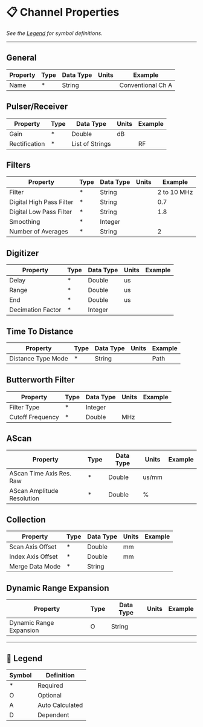 # 📋 Channel Properties

_See the [Legend](#legend) for symbol definitions._

---

## General

| Property | Type | Data Type | Units | Example           |
| -------- | ---- | --------- | ----- | ----------------- |
| Name     | *    | String    |       | Conventional Ch A |

## Pulser/Receiver

| Property      | Type | Data Type       | Units | Example |
| ------------- | ---- | --------------- | ----- | ------- |
| Gain          | *    | Double          | dB    |         |
| Rectification | *    | List of Strings |       | RF      |

## Filters

| Property                 | Type | Data Type | Units | Example     |
| ------------------------ | ---- | --------- | ----- | ----------- |
| Filter                   | *    | String    |       | 2 to 10 MHz |
| Digital High Pass Filter | *    | String    |       | 0.7         |
| Digital Low Pass Filter  | *    | String    |       | 1.8         |
| Smoothing                | *    | Integer   |       |             |
| Number of Averages       | *    | String    |       | 2           |

## Digitizer

| Property          | Type | Data Type | Units | Example |
| ----------------- | ---- | --------- | ----- | ------- |
| Delay             | *    | Double    | us    |         |
| Range             | *    | Double    | us    |         |
| End               | *    | Double    | us    |         |
| Decimation Factor | *    | Integer   |       |         |

## Time To Distance

| Property           | Type | Data Type | Units | Example |
| ------------------ | ---- | --------- | ----- | ------- |
| Distance Type Mode | *    | String    |       | Path    |

## Butterworth Filter

| Property         | Type | Data Type | Units | Example |
| ---------------- | ---- | --------- | ----- | ------- |
| Filter Type      | *    | Integer   |       |         |
| Cutoff Frequency | *    | Double    | MHz   |         |

## AScan

| Property                   | Type | Data Type | Units | Example |
| -------------------------- | ---- | --------- | ----- | ------- |
| AScan Time Axis Res. Raw   | *    | Double    | us/mm |         |
| AScan Amplitude Resolution | *    | Double    | %     |         |

## Collection

| Property          | Type | Data Type | Units | Example |
| ----------------- | ---- | --------- | ----- | ------- |
| Scan Axis Offset  | *    | Double    | mm    |         |
| Index Axis Offset | *    | Double    | mm    |         |
| Merge Data Mode   | *    | String    |       |         |

## Dynamic Range Expansion

| Property                | Type | Data Type | Units | Example |
| ----------------------- | ---- | --------- | ----- | ------- |
| Dynamic Range Expansion | O    | String    |       |         |

---

## 🧭 Legend

| Symbol | Definition      |
| ------ | --------------- |
| *      | Required        |
| O      | Optional        |
| A      | Auto Calculated |
| D      | Dependent       |